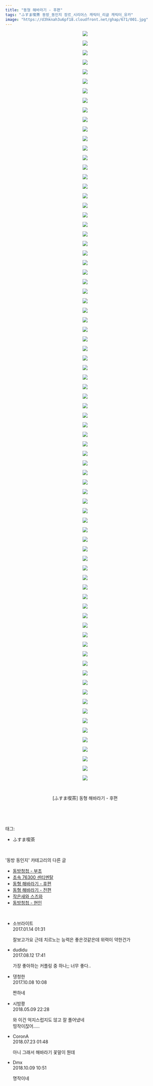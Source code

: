 ```yaml
---
title: "동형 해바라기 - 후편"
tags: "ふすま喫茶 동방_동인지 장르_시리어스 캐릭터_리글 캐릭터_유카"
image: "https://d3hknah3u6pf18.cloudfront.net/ghap/671/001.jpg"
---
```

<div class="article">
<p style="text-align: center; clear: none; float: none;"><img src="{{ site.imgserver4 }}/ghap/671/001.jpg"/></p>
<p style="text-align: center; clear: none; float: none;"><img src="{{ site.imgserver4 }}/ghap/671/002.jpg"/></p>
<p style="text-align: center; clear: none; float: none;"><img src="{{ site.imgserver4 }}/ghap/671/003.jpg"/></p>
<p style="text-align: center; clear: none; float: none;"><img src="{{ site.imgserver4 }}/ghap/671/004.jpg"/></p>
<p style="text-align: center; clear: none; float: none;"><img src="{{ site.imgserver4 }}/ghap/671/005.jpg"/></p>
<p style="text-align: center; clear: none; float: none;"><img src="{{ site.imgserver4 }}/ghap/671/006.jpg"/></p>
<p style="text-align: center; clear: none; float: none;"><img src="{{ site.imgserver4 }}/ghap/671/007.jpg"/></p>
<p style="text-align: center; clear: none; float: none;"><img src="{{ site.imgserver4 }}/ghap/671/008.jpg"/></p>
<p style="text-align: center; clear: none; float: none;"><img src="{{ site.imgserver4 }}/ghap/671/009.jpg"/></p>
<p style="text-align: center; clear: none; float: none;"><img src="{{ site.imgserver4 }}/ghap/671/010.jpg"/></p>
<p style="text-align: center; clear: none; float: none;"><img src="{{ site.imgserver4 }}/ghap/671/011.jpg"/></p>
<p style="text-align: center; clear: none; float: none;"><img src="{{ site.imgserver4 }}/ghap/671/012.jpg"/></p>
<p style="text-align: center; clear: none; float: none;"><img src="{{ site.imgserver4 }}/ghap/671/013.jpg"/></p>
<p style="text-align: center; clear: none; float: none;"><img src="{{ site.imgserver4 }}/ghap/671/014.jpg"/></p>
<p style="text-align: center; clear: none; float: none;"><img src="{{ site.imgserver4 }}/ghap/671/015.jpg"/></p>
<p style="text-align: center; clear: none; float: none;"><img src="{{ site.imgserver4 }}/ghap/671/016.jpg"/></p>
<p style="text-align: center; clear: none; float: none;"><img src="{{ site.imgserver4 }}/ghap/671/017.jpg"/></p>
<p style="text-align: center; clear: none; float: none;"><img src="{{ site.imgserver4 }}/ghap/671/018.jpg"/></p>
<p style="text-align: center; clear: none; float: none;"><img src="{{ site.imgserver4 }}/ghap/671/019.jpg"/></p>
<p style="text-align: center; clear: none; float: none;"><img src="{{ site.imgserver4 }}/ghap/671/020.jpg"/></p>
<p style="text-align: center; clear: none; float: none;"><img src="{{ site.imgserver4 }}/ghap/671/021.jpg"/></p>
<p style="text-align: center; clear: none; float: none;"><img src="{{ site.imgserver4 }}/ghap/671/022.jpg"/></p>
<p style="text-align: center; clear: none; float: none;"><img src="{{ site.imgserver4 }}/ghap/671/023.jpg"/></p>
<p style="text-align: center; clear: none; float: none;"><img src="{{ site.imgserver4 }}/ghap/671/024.jpg"/></p>
<p style="text-align: center; clear: none; float: none;"><img src="{{ site.imgserver4 }}/ghap/671/025.jpg"/></p>
<p style="text-align: center; clear: none; float: none;"><img src="{{ site.imgserver4 }}/ghap/671/026.jpg"/></p>
<p style="text-align: center; clear: none; float: none;"><img src="{{ site.imgserver4 }}/ghap/671/027.jpg"/></p>
<p style="text-align: center; clear: none; float: none;"><img src="{{ site.imgserver4 }}/ghap/671/028.jpg"/></p>
<p style="text-align: center; clear: none; float: none;"><img src="{{ site.imgserver4 }}/ghap/671/029.jpg"/></p>
<p style="text-align: center; clear: none; float: none;"><img src="{{ site.imgserver4 }}/ghap/671/030.jpg"/></p>
<p style="text-align: center; clear: none; float: none;"><img src="{{ site.imgserver4 }}/ghap/671/031.jpg"/></p>
<p style="text-align: center; clear: none; float: none;"><img src="{{ site.imgserver4 }}/ghap/671/032.jpg"/></p>
<p style="text-align: center; clear: none; float: none;"><img src="{{ site.imgserver4 }}/ghap/671/033.jpg"/></p>
<p style="text-align: center; clear: none; float: none;"><img src="{{ site.imgserver4 }}/ghap/671/034.jpg"/></p>
<p style="text-align: center; clear: none; float: none;"><img src="{{ site.imgserver4 }}/ghap/671/035.jpg"/></p>
<p style="text-align: center; clear: none; float: none;"><img src="{{ site.imgserver4 }}/ghap/671/036.jpg"/></p>
<p style="text-align: center; clear: none; float: none;"><img src="{{ site.imgserver4 }}/ghap/671/037.jpg"/></p>
<p style="text-align: center; clear: none; float: none;"><img src="{{ site.imgserver4 }}/ghap/671/038.jpg"/></p>
<p style="text-align: center; clear: none; float: none;"><img src="{{ site.imgserver4 }}/ghap/671/039.jpg"/></p>
<p style="text-align: center; clear: none; float: none;"><img src="{{ site.imgserver4 }}/ghap/671/040.jpg"/></p>
<p style="text-align: center; clear: none; float: none;"><img src="{{ site.imgserver4 }}/ghap/671/041.jpg"/></p>
<p style="text-align: center; clear: none; float: none;"><img src="{{ site.imgserver4 }}/ghap/671/042.jpg"/></p>
<p style="text-align: center; clear: none; float: none;"><img src="{{ site.imgserver4 }}/ghap/671/043.jpg"/></p>
<p style="text-align: center; clear: none; float: none;"><img src="{{ site.imgserver4 }}/ghap/671/044.jpg"/></p>
<p style="text-align: center; clear: none; float: none;"><img src="{{ site.imgserver4 }}/ghap/671/045.jpg"/></p>
<p style="text-align: center; clear: none; float: none;"><img src="{{ site.imgserver4 }}/ghap/671/046.jpg"/></p>
<p style="text-align: center; clear: none; float: none;"><img src="{{ site.imgserver4 }}/ghap/671/047.jpg"/></p>
<p style="text-align: center; clear: none; float: none;"><img src="{{ site.imgserver4 }}/ghap/671/048.jpg"/></p>
<p style="text-align: center; clear: none; float: none;"><img src="{{ site.imgserver4 }}/ghap/671/049.jpg"/></p>
<p style="text-align: center; clear: none; float: none;"><img src="{{ site.imgserver4 }}/ghap/671/050.jpg"/></p>
<p style="text-align: center; clear: none; float: none;"><img src="{{ site.imgserver4 }}/ghap/671/051.jpg"/></p>
<p style="text-align: center; clear: none; float: none;"><img src="{{ site.imgserver4 }}/ghap/671/052.jpg"/></p>
<p style="text-align: center; clear: none; float: none;"><img src="{{ site.imgserver4 }}/ghap/671/053.jpg"/></p>
<p style="text-align: center; clear: none; float: none;"><img src="{{ site.imgserver4 }}/ghap/671/054.jpg"/></p>
<p style="text-align: center; clear: none; float: none;"><img src="{{ site.imgserver4 }}/ghap/671/055.jpg"/></p>
<p style="text-align: center; clear: none; float: none;"><img src="{{ site.imgserver4 }}/ghap/671/056.jpg"/></p>
<p style="text-align: center; clear: none; float: none;"><img src="{{ site.imgserver4 }}/ghap/671/057.jpg"/></p>
<p style="text-align: center; clear: none; float: none;"><img src="{{ site.imgserver4 }}/ghap/671/058.jpg"/></p>
<p style="text-align: center; clear: none; float: none;"><img src="{{ site.imgserver4 }}/ghap/671/059.jpg"/></p>
<p style="text-align: center; clear: none; float: none;"><img src="{{ site.imgserver4 }}/ghap/671/060.jpg"/></p>
<p style="text-align: center; clear: none; float: none;"><img src="{{ site.imgserver4 }}/ghap/671/061.jpg"/></p>
<p style="text-align: center; clear: none; float: none;"><img src="{{ site.imgserver4 }}/ghap/671/062.jpg"/></p>
<p style="text-align: center; clear: none; float: none;"><img src="{{ site.imgserver4 }}/ghap/671/063.jpg"/></p>
<p style="text-align: center; clear: none; float: none;"><img src="{{ site.imgserver4 }}/ghap/671/064.jpg"/></p>
<p style="text-align: center; clear: none; float: none;"><img src="{{ site.imgserver4 }}/ghap/671/065.jpg"/></p>
<p style="text-align: center; clear: none; float: none;"><img src="{{ site.imgserver4 }}/ghap/671/066.jpg"/></p>
<p style="text-align: center; clear: none; float: none;"><img src="{{ site.imgserver4 }}/ghap/671/067.jpg"/></p>
<p style="text-align: center; clear: none; float: none;"><img src="{{ site.imgserver4 }}/ghap/671/068.jpg"/></p>
<p style="text-align: center; clear: none; float: none;"><img src="{{ site.imgserver4 }}/ghap/671/069.jpg"/></p>
<p style="text-align: center; clear: none; float: none;"><img src="{{ site.imgserver4 }}/ghap/671/070.jpg"/></p>
<p style="text-align: center; clear: none; float: none;"><img src="{{ site.imgserver4 }}/ghap/671/071.jpg"/></p>
<p style="text-align: center; clear: none; float: none;"><img src="{{ site.imgserver4 }}/ghap/671/072.jpg"/></p>
<p style="text-align: center; clear: none; float: none;"><img src="{{ site.imgserver4 }}/ghap/671/073.jpg"/></p>
<p style="text-align: center; clear: none; float: none;"><img src="{{ site.imgserver4 }}/ghap/671/074.jpg"/></p>
<p style="text-align: center; clear: none; float: none;"><img src="{{ site.imgserver4 }}/ghap/671/075.jpg"/></p>
<p style="text-align: center; clear: none; float: none;"><img src="{{ site.imgserver4 }}/ghap/671/076.jpg"/></p>
<p style="text-align: center; clear: none; float: none;"><img src="{{ site.imgserver4 }}/ghap/671/077.jpg"/></p>
<p style="text-align: center; clear: none; float: none;"><img src="{{ site.imgserver4 }}/ghap/671/078.jpg"/></p>
<p style="text-align: center; clear: none; float: none;"><img src="{{ site.imgserver4 }}/ghap/671/079.jpg"/></p>
<p style="text-align: center; clear: none; float: none;"><br/></p>
<p style="text-align: center; clear: none; float: none;">[ふすま喫茶] 동형 해바라기 - 후편</p>
<p><br/></p>
</div><br/>
<div class="tagTrail">
<p>태그: </p>
<ul>
<li>ふすま喫茶</li>
</ul>
</div><br/>
<div class="another">
<p>'동방 동인지' 카테고리의 다른 글</p>
<ul>
<li><a href="/ghap_673">동방청첩 - 부초</a></li>
<li><a href="/ghap_672">초속 76300 센티멘탈</a></li>
<li><a href="/ghap_671">동형 해바라기 - 후편</a></li>
<li><a href="/ghap_670">동형 해바라기 - 전편</a></li>
<li><a href="/ghap_669">작은새와 스즈와</a></li>
<li><a href="/ghap_667">동방청첩 - 현인</a></li>
</ul>
</div><br/>
<div class="cb_module cb_fluid">
<div class="cb_wrt cb_profile">
<div class="comment">
<ul>
<li class="cb_thumb_off" id="comment14891395">
<div class="cb_comment_area">
<div class="cb_info_area">
<div class="cb_section">
<span class="cb_nick_name">소브라이트</span>
</div>
<div class="cb_section">
<span class="cb_date">2017.01.14 01:31 </span>
</div>
</div>
<div class="cb_dsc_comment">
<p class="cb_dsc">
											잘보고가요 근데 치르노는 능력은 좋은것같은데 위력이 약한건가 
										</p>
</div>
</div></li>
<li class="cb_thumb_off" id="comment15057887">
<div class="cb_comment_area">
<div class="cb_info_area">
<div class="cb_section">
<span class="cb_nick_name">dudidu</span>
</div>
<div class="cb_section">
<span class="cb_date">2017.08.12 17:41 </span>
</div>
</div>
<div class="cb_dsc_comment">
<p class="cb_dsc">
											가장 좋아하는 커플링 중 하나;; 너무 좋다..
										</p>
</div>
</div></li>
<li class="cb_thumb_off" id="comment15100032">
<div class="cb_comment_area">
<div class="cb_info_area">
<div class="cb_section">
<span class="cb_nick_name">댕청한</span>
</div>
<div class="cb_section">
<span class="cb_date">2017.10.08 10:08 </span>
</div>
</div>
<div class="cb_dsc_comment">
<p class="cb_dsc">
											짠하네
										</p>
</div>
</div></li>
<li class="cb_thumb_off" id="comment15253277">
<div class="cb_comment_area">
<div class="cb_info_area">
<div class="cb_section">
<span class="cb_nick_name">시밤쾅</span>
</div>
<div class="cb_section">
<span class="cb_date">2018.05.09 22:28 </span>
</div>
</div>
<div class="cb_dsc_comment">
<p class="cb_dsc">
											와 이건 억지스럽지도 않고 잘 풀어냈네<br/>
띵작이잖어.....
										</p>
</div>
</div></li>
<li class="cb_thumb_off" id="comment15291905">
<div class="cb_comment_area">
<div class="cb_info_area">
<div class="cb_section">
<span class="cb_nick_name">CoronA</span>
</div>
<div class="cb_section">
<span class="cb_date">2018.07.23 01:48 </span>
</div>
</div>
<div class="cb_dsc_comment">
<p class="cb_dsc">
											아니 그래서 해바라기 꽃말이 뭔데
										</p>
</div>
</div></li>
<li class="cb_thumb_off" id="comment15349488">
<div class="cb_comment_area">
<div class="cb_info_area">
<div class="cb_section">
<span class="cb_nick_name">Dmx</span>
</div>
<div class="cb_section">
<span class="cb_date">2018.10.09 10:51 </span>
</div>
</div>
<div class="cb_dsc_comment">
<p class="cb_dsc">
											명작이네
										</p>
</div>
</div></li>
</ul>
</div>
</div><!-- commentList close -->
</div><br/>
